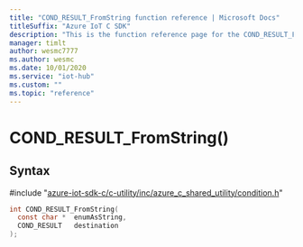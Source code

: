```yaml
---                             
title: "COND_RESULT_FromString function reference | Microsoft Docs" 
titleSuffix: "Azure IoT C SDK"            
description: "This is the function reference page for the COND_RESULT_FromString() function in the Azure IoT C SDK. This SDK is used with Azure IoT Hub and Azure IoT Hub Device Provisioning Service"            
manager: timlt                 
author: wesmc7777              
ms.author: wesmc               
ms.date: 10/01/2020                    
ms.service: "iot-hub"             
ms.custom: ""                
ms.topic: "reference"        
---                            
```


# COND_RESULT_FromString()

## Syntax

\#include "[azure-iot-sdk-c/c-utility/inc/azure_c_shared_utility/condition.h](../condition-h.md)"  
```C
int COND_RESULT_FromString(
  const char *  enumAsString,
  COND_RESULT   destination
);
```

